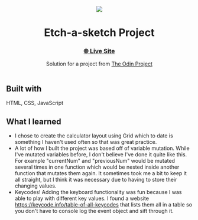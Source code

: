 <div align="center"><img src="https://i.ibb.co/m5WNzdh/Screen-Shot-2022-04-06-at-2-51-12-PM.png"></img></div>
<h1 align="center">Etch-a-sketch Project</h1>

<div align="center">
  <h3>
    <a href="https://waynetasaki.github.io/calculator/">🌐 Live Site </a>
  </h3>
</div>
<div align="center">
   Solution for a project from  <a href="https://www.theodinproject.com/" target="_blank">The Odin Project</a>
</div>
<br>

## Built with

<p>HTML, CSS, JavaScript</p>

## What I learned
- I chose to create the calculator layout using Grid which to date is something I haven't used often so that was great practice.
- A lot of how I built the project was based off of variable mutation. While I've mutated variables before, I don't believe I've done it quite like this. For example "currentNum" and "previousNum" would be mutated several times in one function which would be nested inside another function that mutates them again. It sometimes took me a bit to keep it all straight, but I think it was necessary due to having to store their changing values.
- Keycodes! Adding the keyboard functionality was fun because I was able to play with different key values. I found a website https://keycode.info/table-of-all-keycodes that lists them all in a table so you don't have to console log the event object and sift through it.
